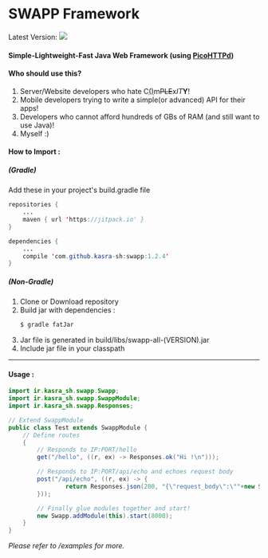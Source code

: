 # SWAPP Framework
Latest Version: [![](https://jitpack.io/v/kasra-sh/swapp.svg)](https://jitpack.io/#kasra-sh/swapp)
#### Simple-Lightweight-Fast Java Web Framework (using [PicoHTTPd](https://github.com/kasra-sh/picohttpd.git))
#### Who should use this?
1. Server/Website developers who hate C<u>()</u>m<s>PLE</s>x<i>IT</i><b>Y</b>!
2. Mobile developers trying to write a simple(or advanced) API for their apps!
3. Developers who cannot afford hundreds of GBs of RAM (and still want to use Java)!
4. Myself :)
#### How to Import :
##### (Gradle)
Add these in your project's build.gradle file
```java
repositories {
	...
	maven { url 'https://jitpack.io' }
}
```
```java
dependencies {
	...
	compile 'com.github.kasra-sh:swapp:1.2.4'
}
```

##### (Non-Gradle)
1. Clone or Download repository
2. Build jar with dependencies :
    ```bash
    $ gradle fatJar
    ```
3. Jar file is generated in build/libs/swapp-all-(VERSION).jar
4. Include jar file in your classpath
---
#### Usage :
```java
import ir.kasra_sh.swapp.Swapp;
import ir.kasra_sh.swapp.SwappModule;
import ir.kasra_sh.swapp.Responses;

// Extend SwappModule
public class Test extends SwappModule {
    // Define routes
    {
        // Responds to IP:PORT/hello
        get("/hello", ((r, ex) -> Responses.ok("Hi !\n")));

        // Responds to IP:PORT/api/echo and echoes request body
        post("/api/echo", ((r, ex) -> {
                return Responses.json(200, "{\"request_body\":\""+new String(r.getBody())+"\"}");
        }));

        // Finally glue modules together and start!
        new Swapp.addModule(this).start(8000);
    }
}
```
<i>Please refer to /examples for more.</i>